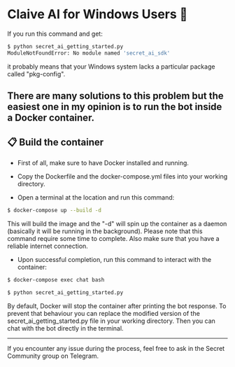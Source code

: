# Claive AI for Windows Users 🤖  

If you run this command and get:
```bash
$ python secret_ai_getting_started.py
ModuleNotFoundError: No module named 'secret_ai_sdk'

```
it probably means that your Windows system lacks a particular package called "pkg-config".

There are many solutions to this problem but the easiest one in my opinion is to run the bot inside a Docker container.
---

## 📋 Build the container
- First of all, make sure to have Docker installed and running.


- Copy the Dockerfile and the docker-compose.yml files into your working directory.


-  Open a terminal at the location and run this command:
```bash
$ docker-compose up --build -d

```

This will build the image and the "-d" will spin up the container as a daemon (basically it will be running in the background).
Please note that this command require some time to complete.
Also make sure that you have a reliable internet connection.


- Upon successful completion, run this command to interact with the container:
```bash
$ docker-compose exec chat bash

$ python secret_ai_getting_started.py

```

By default, Docker will stop the container after printing the bot response.
To prevent that behaviour you can replace the modified version of the secret_ai_getting_started.py file in your working directory.
Then you can chat with the bot directly in the terminal.

---

If you encounter any issue during the process, feel free to ask in the Secret Community group on Telegram.